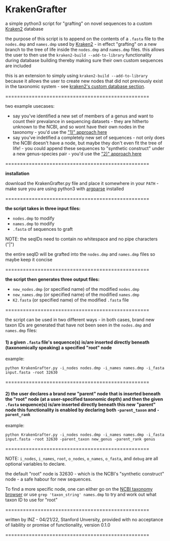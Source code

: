 # KrakenGrafter
a simple python3 script for "grafting" on novel sequences to a custom [Kraken2](https://github.com/DerrickWood/kraken2) database

the purpose of this script is to append on the contents of a `.fasta` file to the `nodes.dmp` and `names.dmp` used by [Kraken2](https://github.com/DerrickWood/kraken2) - in effect "grafting" on a new branch to the tree of life inside the `nodes.dmp` and `names.dmp` files. this allows the user to then use the `kraken2-build --add-to-library` functionality during database building thereby making sure their own custom sequences are included

this is an extension to simply using `kraken2-build --add-to-library` because it allows the user to create new nodes that did not previously exist in the taxonomic system - see [kraken2's custom database section](https://github.com/DerrickWood/kraken2/blob/master/docs/MANUAL.markdown#custom-databases).

=================================================

two example usecases: 
- say you've identified a new set of members of a genus and want to count their prevalance in sequencing datasets - they are hitherto unknown to the NCBI, and so wont have their own nodes in the taxonomy - you'd use the ["1)" approach here](https://github.com/Zheludev/KrakenGrafter/edit/main/README.md#1-a-given-fasta-files-sequences-isare-inserted-directly-beneath-taxonomically-speaking-a-specified-root-node)
- say you've indetified a completely new set of sequences - not only does the NCBI doesn't have a node, but maybe they don't even fit the tree of life! - you could append these sequences to "synthetic construct" under a new genus-species pair - you'd use the ["2)" approach here](https://github.com/Zheludev/KrakenGrafter/edit/main/README.md#2-the-user-declares-a-brand-new-parent-node-that-is-inserted-beneath-the-root-node-at-a-user-specified-taxonomic-depth-and-then-the-given-fasta-sequences-isare-inserted-directly-beneath-this-new-parent-node-this-functionality-is-enabled-by-declaring-both--parent_taxon-and--parent_rank)

=================================================

**installation**

download the KrakenGrafter.py file and place it somewhere in your `PATH` - make sure you are using python3 with [argparse](https://docs.python.org/3/library/argparse.html) installed

=================================================

**the script takes in three input files:**
* `nodes.dmp` to modify
* `names.dmp` to modify
* `.fasta` of sequences to graft

NOTE: the seqIDs need to contain no whitespace and no pipe characters ("|")

the entire seqID will be grafted into the `nodes.dmp` and `names.dmp` files so maybe keep it concise

=================================================

**the script then generates three output files:**
* `new_nodes.dmp` (or specified name) of the modified `nodes.dmp`
* `new_names.dmp` (or specified name) of the modified `names.dmp`
* `K2.fasta` (or specified name) of the modified `.fasta` file

=================================================

the script can be used in two different ways - in both cases, brand new taxon IDs are generated that have not been seen in the `nodes.dmp` and `names.dmp` files:
#### 1) a given `.fasta` file's sequence(s) is/are inserted directly beneath (taxonomically speaking) a specified "root" node

  example:

  `python KrakenGrafter.py -i_nodes nodes.dmp -i_names names.dmp -i_fasta input.fasta -root 32630`

=================================================

#### 2) the user declares a brand new "parent" node that is inserted beneath the "root" node (at a user-specified taxonomic depth) and then the given `.fasta` sequence(s) is/are inserted directly beneath this new "parent" node this functionality is enabled by declaring both `-parent_taxon` and `-parent_rank`

  example:

  `python KrakenGrafter.py -i_nodes nodes.dmp -i_names names.dmp -i_fasta input.fasta -root 32630 -parent_taxon new_genus -parent_rank genus`

=================================================

NOTE: `i_nodes`, `i_names`, `root`, `o_nodes`, `o_names`, `o_fasta`, and `debug` are all optional variables to declare.

the default "root" node is 32630 - which is the NCBI's "synthetic construct" node - a safe habour for new sequences.

To find a more specific node, one can either go on the [NCBI taxonomy browser](https://www.ncbi.nlm.nih.gov/Taxonomy/Browser/wwwtax.cgi) or use `grep 'taxon_string' names.dmp` to try and work out what taxon ID to use for "root"

=================================================

written by INZ - 04/21/22, Stanford Unversity, provided with no acceptance of liability or promise of functionality, version 0.1.0

=================================================
